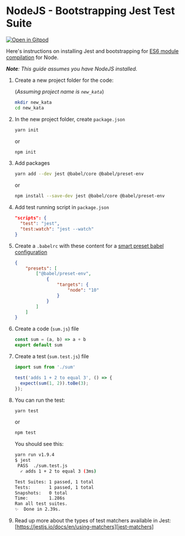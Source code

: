 # NodeJS - Bootstrapping Jest Test Suite

[![Open in Gitpod](https://gitpod.io/button/open-in-gitpod.svg)](https://gitpod.io/#https://github.com/tdd-workshops/tdd-lab-nodejs-jest)

Here's instructions on installing Jest and bootstrapping for [ES6 module compilation][babel] for Node.

*__Note__: This guide assumes you have NodeJS installed.*

1. Create a new project folder for the code:

	(*Assuming project name is `new_kata`*)

	```bash
	mkdir new_kata
	cd new_kata
	```

2. In the new project folder, create `package.json`

	```bash
	yarn init
	```

	or

	```bash
	npm init
	```

3. Add packages

	```bash
	yarn add --dev jest @babel/core @babel/preset-env
	```

	or

	```bash
	npm install --save-dev jest @babel/core @babel/preset-env
	```

4. Add test running script in `package.json`

	```json
	"scripts": {
	  "test": "jest",
	  "test:watch": "jest --watch"
	}
	```

5. Create a `.babelrc` with these content for a [smart preset babel configuration][babel-preset-env]

	```json
	{
		"presets": [
			["@babel/preset-env",
				{
					"targets": {
						"node": "10"
					}
				}
			]
		]
	}
	```

6. Create a code (`sum.js`) file

	```javascript
	const sum = (a, b) => a + b
	export default sum
	```

7. Create a test (`sum.test.js`) file

	```javascript
	import sum from './sum'

	test('adds 1 + 2 to equal 3', () => {
	  expect(sum(1, 2)).toBe(3);
	});
	```

8. You can run the test:

	```bash
	yarn test
	```

	or

	```bash
	npm test
	```

	You should see this:

	```bash
	yarn run v1.9.4
	$ jest
	 PASS  ./sum.test.js
	  ✓ adds 1 + 2 to equal 3 (3ms)

	Test Suites: 1 passed, 1 total
	Tests:       1 passed, 1 total
	Snapshots:   0 total
	Time:        1.286s
	Ran all test suites.
	✨  Done in 2.39s.
	```

9. Read up more about the types of test matchers available in Jest: [https://jestjs.io/docs/en/using-matchers][jest-matchers]

[babel]: https://babeljs.io/docs/en/
[babel-preset-env]: https://babeljs.io/docs/en/babel-preset-env
[jest-matchers]: https://jestjs.io/docs/en/using-matchers
